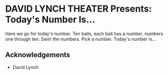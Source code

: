 # DAVID LYNCH THEATER Presents: Today's Number Is...
Here we go for today's number. Ten balls, each ball has a number, numbers one through ten. Swirl the numbers. Pick a number. Today's number is...

## Acknowledgements
 - David Lynch

